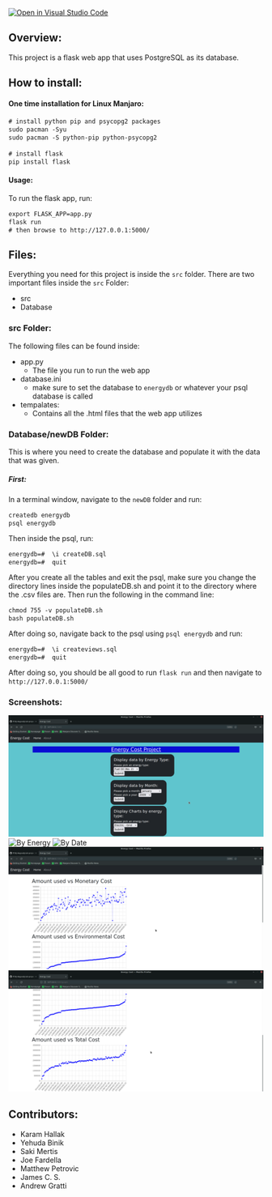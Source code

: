[![Open in Visual Studio Code](https://classroom.github.com/assets/open-in-vscode-f059dc9a6f8d3a56e377f745f24479a46679e63a5d9fe6f495e02850cd0d8118.svg)](https://classroom.github.com/online_ide?assignment_repo_id=6874447&assignment_repo_type=AssignmentRepo)

## Overview:
This project is a flask web app that uses PostgreSQL as its database.

## How to install:

#### One time installation for Linux Manjaro:
```
# install python pip and psycopg2 packages
sudo pacman -Syu
sudo pacman -S python-pip python-psycopg2

# install flask
pip install flask
```

#### Usage:
To run the flask app, run:
```
export FLASK_APP=app.py
flask run
# then browse to http://127.0.0.1:5000/
```

## Files:
Everything you need for this project is inside the ```src``` folder. There are two important files inside the ```src``` Folder:
- src
- Database

### src Folder:
The following files can be found inside:
- app.py
  - The file you run to run the web app
- database.ini
  - make sure to set the database to ```energydb``` or whatever your psql database is called
- tempalates:
  - Contains all the .html files that the web app utilizes

### Database/newDB Folder:
This is where you need to create the database and populate it with the data that was given.

##### First:
In a terminal window, navigate to the ```newDB``` folder and run:
```
createdb energydb
psql energydb
```
Then inside the psql, run:
```
energydb=#  \i createDB.sql
energydb=#  quit
```
After you create all the tables and exit the psql, make sure you change the directory lines inside the populateDB.sh and point it to the directory where the .csv files are. Then run the following in the command line:
```
chmod 755 -v populateDB.sh
bash populateDB.sh
```
After doing so, navigate back to the psql using ```psql energydb``` and run:
```
energydb=#  \i createviews.sql
energydb=#  quit
```
After doing so, you should be all good to run ```flask run``` and then navigate to ```http://127.0.0.1:5000/```

### Screenshots:
![Home](/docs/Home.png)
![By Energy](/docs/energy_type.png)
![By Date](/docs/by_date.png)
![Graph 1](/docs/chart1.png)
![Graph 2](/docs/chart2.png)


## Contributors:
- Karam Hallak
- Yehuda Binik
- Saki Mertis
- Joe Fardella
- Matthew Petrovic
- James C. S.
- Andrew Gratti
